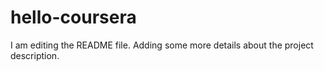 # hello-coursera

I am editing the README file. Adding some more details about the project description.
